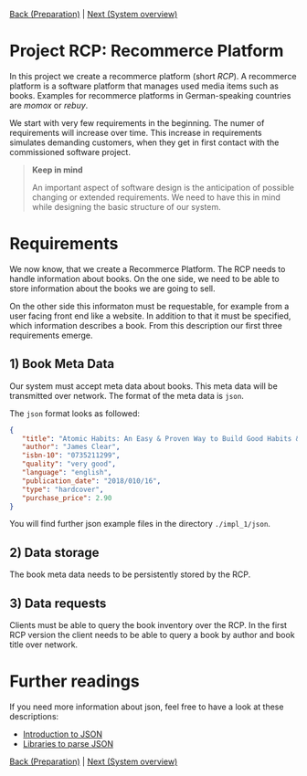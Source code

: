 [Back (Preparation)](./preparation.md) | [Next (System overview)](./system_overview.md)

# Project RCP: Recommerce Platform

In this project we create a recommerce platform (short *RCP*). A recommerce platform is a software platform that manages used media items such as books. Examples for recommerce platforms in German-speaking countries are *momox* or *rebuy*.

We start with very few requirements in the beginning. The numer of requirements will increase over time. This increase in requirements simulates demanding customers, when they get in first contact with the commissioned software project.

> **Keep in mind**
>
> An important aspect of software design is the anticipation of possible changing or extended requirements. We need to have this in mind while designing the basic structure of our system.

# Requirements

We now know, that we create a Recommerce Platform. The RCP needs to handle information about books. On the one side, we need to be able to store information about the books we are going to sell.

On the other side this informaton must be requestable, for example from a user facing front end like a website. In addition to that it must be specified, which information describes a book. From this description our first three requirements emerge.

## 1) Book Meta Data
Our system must accept meta data about books. This meta data will be transmitted over network. The format of the meta data is `json`. 

The `json` format looks as followed:

```json
{
   "title": "Atomic Habits: An Easy & Proven Way to Build Good Habits & Break Bad Ones",
   "author": "James Clear",
   "isbn-10": "0735211299",
   "quality": "very good",
   "language": "english",
   "publication_date": "2018/010/16",
   "type": "hardcover",
   "purchase_price": 2.90
}
```
You will find further json example files in the directory `./impl_1/json`.

## 2) Data storage
The book meta data needs to be persistently stored by the RCP.

## 3) Data requests
Clients must be able to query the book inventory over the RCP. In the first RCP version the client needs to be able to query a book by author and book title over network. 

# Further readings

If you need more information about json, feel free to have a look at these descriptions:

- [Introduction to JSON](https://javaee.github.io/tutorial/jsonp001.html)
- [Libraries to parse JSON](https://www.json.org/json-en.html)

[Back (Preparation)](./preparation.md) | [Next (System overview)](./system_overview.md)

